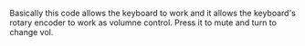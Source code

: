 Basically this code allows the keyboard to work and it allows the keyboard's rotary encoder to work as volumne control.
Press it to mute and turn to change vol.
